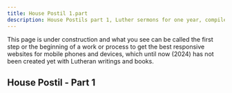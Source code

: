 ```yaml
---
title: House Postil 1.part
description: House Postils part 1, Luther sermons for one year, compiled by Veit Dietrich
---
```


This page is under construction and what you see can be called the first step or the beginning of a work or process to get the best responsive websites for mobile phones and devices, which until now (2024) has not been created yet with Lutheran writings and books.

## House Postil - Part 1